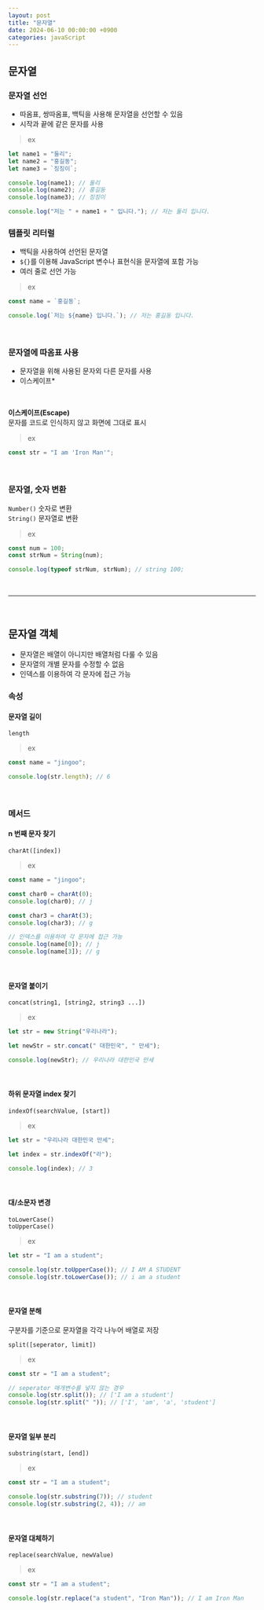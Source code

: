 ```yaml
---
layout: post
title: "문자열"
date: 2024-06-10 00:00:00 +0900
categories: javaScript
---
```


## 문자열

### 문자열 선언

-   따옴표, 쌍따옴표, 백틱을 사용해 문자열을 선언할 수 있음
-   시작과 끝에 같은 문자를 사용

> ex

```javascript
let name1 = "둘리";
let name2 = "홍길동";
let name3 = `징징이`;

console.log(name1); // 둘리
console.log(name2); // 홍길동
console.log(name3); // 징징이

console.log("저는 " + name1 + " 입니다."); // 저는 둘리 입니다.
```

### 템플릿 리터럴

-   백틱을 사용하여 선언된 문자열
-   `${}`를 이용해 JavaScript 변수나 표현식을 문자열에 포함 가능
-   여러 줄로 선언 가능

> ex

```javascript
const name = `홍길동`;

console.log(`저는 ${name} 입니다.`); // 저는 홍길동 입니다.
```

<br>

### 문자열에 따옴표 사용

-   문자열을 위해 사용된 문자외 다른 문자를 사용
-   이스케이프\*

<br>

**이스케이프(Escape)**<br>
문자를 코드로 인식하지 않고 화면에 그대로 표시

> ex

```javascript
const str = "I am 'Iron Man'";
```

<br>

### 문자열, 숫자 변환

`Number()` 숫자로 변환<br>
`String()` 문자열로 변환<br>

> ex

```javascript
const num = 100;
const strNum = String(num);

console.log(typeof strNum, strNum); // string 100;
```

<br>
<hr>
<br>

## 문자열 객체

-   문자열은 배열이 아니지만 배열처럼 다룰 수 있음
-   문자열의 개별 문자를 수정할 수 없음
-   인덱스를 이용하여 각 문자에 접근 가능

### 속성

#### 문자열 길이

`length`<br>

> ex

```javascript
const name = "jingoo";

console.log(str.length); // 6
```

<br>

### 메서드

#### n 번째 문자 찾기

`charAt([index])`

> ex

```javascript
const name = "jingoo";

const char0 = charAt(0);
console.log(char0); // j

const char3 = charAt(3);
console.log(char3); // g

// 인덱스를 이용하여 각 문자에 접근 가능
console.log(name[0]); // j
console.log(name[3]); // g
```

<br>

#### 문자열 붙이기

`concat(string1, [string2, string3 ...])`

> ex

```javascript
let str = new String("우리나라");

let newStr = str.concat(" 대한민국", " 만세");

console.log(newStr); // 우리나라 대한민국 만세
```

<br>

#### 하위 문자열 index 찾기

`indexOf(searchValue, [start])`

> ex

```javascript
let str = "우리나라 대한민국 만세";

let index = str.indexOf("라");

console.log(index); // 3
```

<br>

#### 대/소문자 변경

`toLowerCase()`<br>
`toUpperCase()`<br>

> ex

```javascript
let str = "I am a student";

console.log(str.toUpperCase()); // I AM A STUDENT
console.log(str.toLowerCase()); // i am a student
```

<br>

#### 문자열 분해

구분자를 기준으로 문자열을 각각 나누어 배열로 저장

`split([seperator, limit])`<br>

> ex

```javascript
const str = "I am a student";

// seperator 매개변수를 넣지 않는 경우
console.log(str.split()); // ['I am a student']
console.log(str.split(" ")); // ['I', 'am', 'a', 'student']
```

<br>

#### 문자열 일부 분리

`substring(start, [end])`<br>

> ex

```javascript
const str = "I am a student";

console.log(str.substring(7)); // student
console.log(str.substring(2, 4)); // am
```

<br>

#### 문자열 대체하기

`replace(searchValue, newValue)`<br>

> ex

```javascript
const str = "I am a student";

console.log(str.replace("a student", "Iron Man")); // I am Iron Man
```
